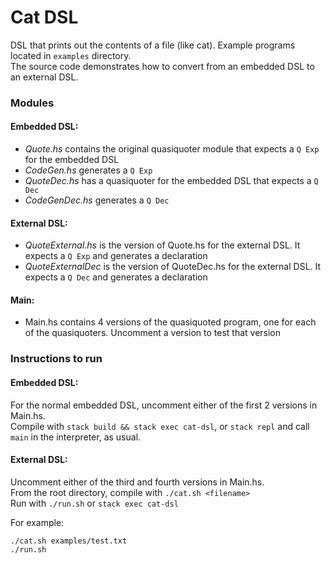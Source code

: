 # Cat DSL

DSL that prints out the contents of a file (like cat).
Example programs located in `examples` directory.  
The source code demonstrates how to convert from an embedded DSL to an external DSL.  

### Modules
#### Embedded DSL:
* *Quote.hs* contains the original quasiquoter module that expects a `Q Exp` for the embedded DSL
* *CodeGen.hs* generates a `Q Exp`
* *QuoteDec.hs* has a quasiquoter for the embedded DSL that expects a `Q Dec`
* *CodeGenDec.hs* generates a `Q Dec`

#### External DSL:
* *QuoteExternal.hs* is the version of Quote.hs for the external DSL. It expects a `Q Exp` and generates a declaration
* *QuoteExternalDec* is the version of QuoteDec.hs for the external DSL. It expects a `Q Dec` and generates a declaration

#### Main:
* Main.hs contains 4 versions of the quasiquoted program, one for each of the quasiquoters. Uncomment a version to test that version


### Instructions to run
#### Embedded DSL:
For the normal embedded DSL, uncomment either of the first 2 versions in Main.hs.  
Compile with `stack build && stack exec cat-dsl`, or `stack repl` and call `main` in the interpreter, as usual.

#### External DSL:
Uncomment either of the third and fourth versions in Main.hs.  
From the root directory, compile with `./cat.sh <filename>`  
Run with `./run.sh` or `stack exec cat-dsl`  

For example:
```
./cat.sh examples/test.txt
./run.sh
```

